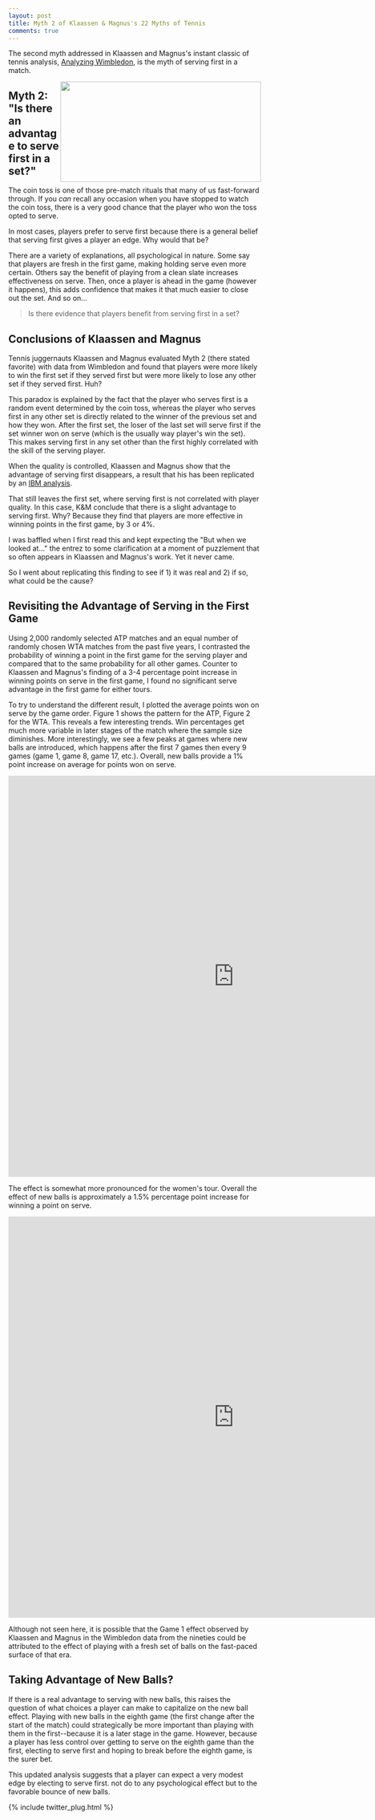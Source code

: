 ```yaml
---
layout: post
title: Myth 2 of Klaassen & Magnus's 22 Myths of Tennis
comments: true
---
```



The second myth addressed in Klaassen and Magnus's instant classic of tennis analysis, [Analyzing Wimbledon](https://global.oup.com/academic/product/analyzing-wimbledon-9780199355952?cc=us&lang=en&#), is the myth of serving first in a match.

<img src="http://ichef.bbci.co.uk/news/660/media/images/55419000/jpg/_55419604_cointoss.jpg" style="float:right;" width=400 height=200 />

## Myth 2: "Is there an advantage to serve first in a set?"

The coin toss is one of those pre-match rituals that many of us fast-forward through. If you _can_ recall any occasion when you have stopped to watch the coin toss, there is a very good chance that the player who won the toss opted to serve. 

In most cases, players prefer to serve first because there is a general belief that serving first gives a player an edge. Why would that be? 

There are a variety of explanations, all psychological in nature. Some say that players are fresh in the first game, making holding serve even more certain. Others say the benefit of playing from a clean slate increases effectiveness on serve. Then, once a player is ahead in the game (however it happens), this adds confidence that makes it that much easier to close out the set. And so on... 

> Is there evidence that players benefit from serving first in a set?

## Conclusions of Klaassen and Magnus

Tennis juggernauts Klaassen and Magnus evaluated Myth 2 (there stated favorite) with data from Wimbledon and found that players were more likely to win the first set if they served first but were more likely to lose any other set if they served first. Huh?

This paradox is explained by the fact that the player who serves first is a random event determined by the coin toss, whereas the player who serves first in any other set is directly related to the winner of the previous set and how they won. After the first set, the loser of the last set will serve first if the set winner won on serve (which is the usually way player's win the set). This makes serving first in any set other than the first highly correlated with the skill of the serving player. 

When the quality is controlled, Klaassen and Magnus show that the advantage of serving first disappears, a result that his has been replicated by an [IBM analysis](http://www.ibmbigdatahub.com/blog/keys-match-tennis-it-advantage-serve-first).

That still leaves the first set, where serving first is not correlated with player quality. In this case, K&M conclude that there is a slight advantage to serving first. Why? Because they find that players are more effective in winning points in the first game, by 3 or 4%. 

I was baffled when I first read this and kept expecting the "But when we looked at..." the entrez to some clarification at a moment of puzzlement that so often appears in Klaassen and Magnus's work. Yet it never came. 

So I went about replicating this finding to see if 1) it was real and 2) if so, what could be the cause?

## Revisiting the Advantage of Serving in the First Game

Using 2,000 randomly selected ATP matches and an equal number of randomly chosen WTA matches from the past five years, I contrasted the probability of winning a point in the first game for the serving player and compared that to the same probability for all other games. Counter to Klaassen and Magnus's finding of a 3-4 percentage point increase in winning points on serve in the first game, I found no significant serve advantage in the first game for either tours.

To try to understand the different result, I plotted the average points won on serve by the game order. Figure 1 shows the pattern for the ATP, Figure 2 for the WTA. This reveals a few interesting trends. Win percentages get much more variable in later stages of the match where the sample size diminishes. More interestingly, we see a few peaks at games where new balls are introduced, which happens after the first 7 games then every 9 games (game 1, game 8, game 17, etc.). Overall, new balls provide a 1% point increase on average for points won on serve. 

<iframe width="900" height="800" frameborder="0" scrolling="no" src="https://plot.ly/~on-the-t/782.embed"></iframe>

The effect is somewhat more pronounced for the women's tour. Overall the effect of new balls is approximately a 1.5% percentage point increase for winning a point on serve.

<iframe width="900" height="800" frameborder="0" scrolling="no" src="https://plot.ly/~on-the-t/784.embed"></iframe>


Although not seen here, it is possible that the Game 1 effect observed by Klaassen and Magnus in the Wimbledon data from the nineties could be attributed to the effect of playing with a fresh set of balls on the fast-paced surface of that era.

## Taking Advantage of New Balls?

If there is a real advantage to serving with new balls, this raises the question of what choices a player can make to capitalize on the new ball effect. Playing with new balls in the eighth game (the first change after the start of the match) could strategically be more important than playing with them in the first--because it is a later stage in the game. However, because a player has less control over getting to serve on the eighth game than the first, electing to serve first and hoping to break before the eighth game, is the surer bet. 

This updated analysis suggests that a player can expect a very modest edge by electing to serve first. not do to any psychological effect but to the favorable bounce of new balls.



{% include twitter_plug.html %}
